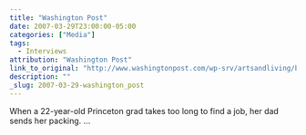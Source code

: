 ```yaml
---
title: "Washington Post"
date: 2007-03-29T23:00:00-05:00
categories: ["Media"]
tags:
  - Interviews
attribution: "Washington Post"
link_to_original: "http://www.washingtonpost.com/wp-srv/artsandliving/books/features/2007/spring-books/index.html"
description: ""
_slug: 2007-03-29-washington_post
---
```


When a 22-year-old Princeton grad takes too long to find a job, her dad sends her packing. ...
